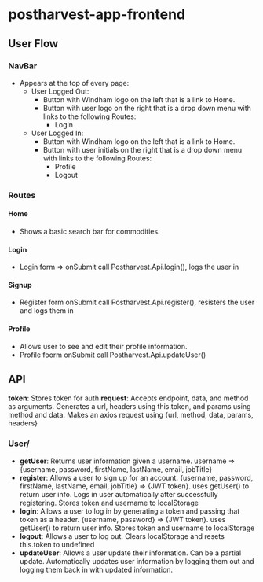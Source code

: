 # postharvest-app-frontend

## User Flow
### NavBar
- Appears at the top of every page:
  - User Logged Out: 
    - Button with Windham logo on the left that is a link to Home. 
    - Button with user logo on the right that is a drop down menu with links to the following Routes:
      -  Login 
  - User Logged In:
    - Button with Windham logo on the left that is a link to Home. 
    - Button with user initials on the right that is a drop down menu with links to the following Routes:
      - Profile 
      - Logout

### Routes
#### Home
- Shows a basic search bar for commodities.
#### Login
- Login form => onSubmit call Postharvest.Api.login(), logs the user in
#### Signup
- Register form onSubmit call Postharvest.Api.register(), resisters the user and logs them in
#### Profile
- Allows user to see and edit their profile information. 
- Profile foorm onSubmit call Postharvest.Api.updateUser()


## API
**token**: Stores token for auth
**request**: Accepts endpoint, data, and method as arguments. Generates a url, headers using this.token, and params using method and data. Makes an axios request using {url, method, data, params, headers}
### User/
- **getUser**: Returns user information given a username. username => {username, password, firstName, lastName, email, jobTitle}
- **register**: Allows a user to sign up for an account. {username, password, firstName, lastName, email, jobTitle} => {JWT token}. uses getUser() to return user info. Logs in user automatically after successfully registering. Stores token and username to localStorage
- **login**: Allows a user to log in by generating a token and passing that token as a header. {username, password} => {JWT token}. uses getUser() to return user info. Stores token and username to localStorage
- **logout**: Allows a user to log out. Clears localStorage and resets this.token to undefined
- **updateUser**: Allows a user update their information. Can be a partial update. Automatically updates user information by logging them out and logging them back in with updated information.